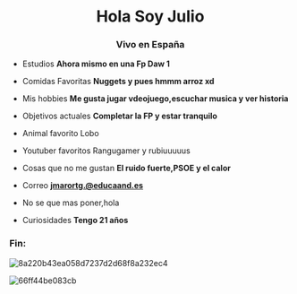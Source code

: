 <h1 align="center">Hola Soy Julio</h1>
<h3 align="center">Vivo en España</h3>

- Estudios **Ahora mismo en una Fp Daw 1**

- Comidas Favoritas **Nuggets y pues hmmm arroz xd**

- Mis hobbies **Me gusta jugar vdeojuego,escuchar musica y ver historia**

- Objetivos actuales **Completar la FP y estar tranquilo**

- Animal favorito Lobo

- Youtuber favoritos Rangugamer y rubiuuuuus

- Cosas que no me gustan **El ruido fuerte,PSOE y el calor**

- Correo **jmarortg.@educaand.es**

- No se que mas poner,hola

- Curiosidades **Tengo 21 años**

<h3 align="left">Fin:</h3>
<p align="left">
</p>


![8a220b43ea058d7237d2d68f8a232ec4](https://github.com/user-attachments/assets/f6675cf7-5df1-493d-85fd-9e7142c3cab3)


![66ff44be083cb](https://github.com/user-attachments/assets/7ace3e80-3b0f-4cdb-a56c-b439498c4407)
